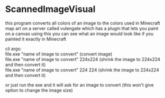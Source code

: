 # ScannedImageVisual

this program converts all colors of an image to the colors used in Minecraft map art on a server called vulengate
which has a plugin that lets you paint on a canvas 
using this you can see what an image would look like if you painted it exactly in Minecraft

cli args:  
file.exe "name of image to convert" (convert image)  
file.exe "name of image to convert" 224x224 (shrink the image to 224x224 and then convert it)  
file.exe "name of image to convert" 224 224 (shrink the image to 224x224 and then convert it)  
  
or just run the exe and it will ask for an image to convert (this won't give option to change the image size)
